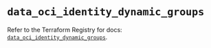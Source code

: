 # `data_oci_identity_dynamic_groups`

Refer to the Terraform Registry for docs: [`data_oci_identity_dynamic_groups`](https://registry.terraform.io/providers/hashicorp/oci/7.19.0/docs/data-sources/identity_dynamic_groups).
